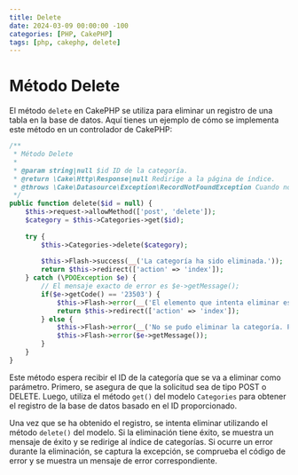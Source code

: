 ```yaml
---
title: Delete
date: 2024-03-09 00:00:00 -100
categories: [PHP, CakePHP]
tags: [php, cakephp, delete]
---
```


# Método Delete

El método `delete` en CakePHP se utiliza para eliminar un registro de una tabla en la base de datos. Aquí tienes un ejemplo de cómo se implementa este método en un controlador de CakePHP:

```php
/**
 * Método Delete
 *
 * @param string|null $id ID de la categoría.
 * @return \Cake\Http\Response|null Redirige a la página de índice.
 * @throws \Cake\Datasource\Exception\RecordNotFoundException Cuando no se encuentra el registro.
 */
public function delete($id = null) {
    $this->request->allowMethod(['post', 'delete']);
    $category = $this->Categories->get($id);
    
    try {
        $this->Categories->delete($category);
        
        $this->Flash->success(__('La categoría ha sido eliminada.'));
        return $this->redirect(['action' => 'index']);
    } catch (\PDOException $e) {
        // El mensaje exacto de error es $e->getMessage();
        if($e->getCode() == '23503') {
            $this->Flash->error(__('El elemento que intenta eliminar está asociado con otros registros.'));
            return $this->redirect(['action' => 'index']);
        } else {
            $this->Flash->error(__('No se pudo eliminar la categoría. Por favor, inténtelo de nuevo.'));
            $this->Flash->error($e->getMessage());
        }
    }
}
```

Este método espera recibir el ID de la categoría que se va a eliminar como parámetro. Primero, se asegura de que la solicitud sea de tipo POST o DELETE. Luego, utiliza el método `get()` del modelo `Categories` para obtener el registro de la base de datos basado en el ID proporcionado.

Una vez que se ha obtenido el registro, se intenta eliminar utilizando el método `delete()` del modelo. Si la eliminación tiene éxito, se muestra un mensaje de éxito y se redirige al índice de categorías. Si ocurre un error durante la eliminación, se captura la excepción, se comprueba el código de error y se muestra un mensaje de error correspondiente.